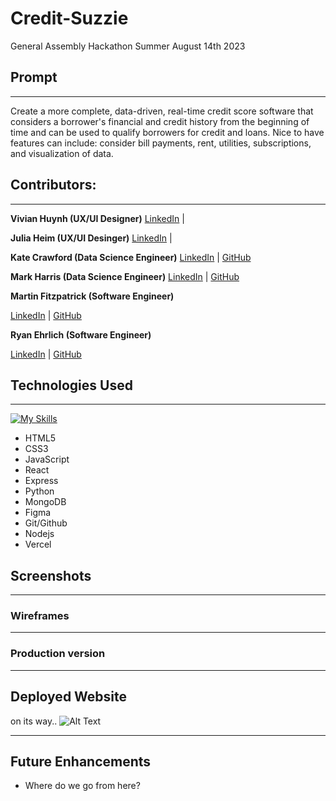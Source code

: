 # Credit-Suzzie

General Assembly Hackathon Summer August 14th 2023

## Prompt

---

Create a more complete, data-driven, real-time credit score software that considers a borrower's financial and credit history from the beginning of time and can be used to qualify borrowers for credit and loans. Nice to have features can include:
consider bill payments, rent, utilities, subscriptions, and visualization of data.

## Contributors:

---

**Vivian Huynh (UX/UI Designer)**
[LinkedIn](https://www.linkedin.com/in/vivianhuynh23/) |

<!-- [GitHub](https://github.com/NAME) -->

**Julia Heim (UX/UI Desinger)**
[LinkedIn](https://www.linkedin.com/in/juliarheim/) |
<!-- [GitHub](https://github.com/NAME) -->

**Kate Crawford (Data Science Engineer)**
[LinkedIn](https://www.linkedin.com/in/kaitlencrawford/) |
[GitHub](https://github.com/codewithkate)

**Mark Harris (Data Science Engineer)**
[LinkedIn](https://www.linkedin.com/in/markcharris1/) |
[GitHub](https://github.com/MarkCHarris)

**Martin Fitzpatrick (Software Engineer)**

[LinkedIn](https://www.linkedin.com/in/martinj-fitzpatrick/) |
[GitHub](https://github.com/krsnamara)

**Ryan Ehrlich (Software Engineer)**

[LinkedIn](https://www.linkedin.com/in/ryanehrlich/) |
[GitHub](https://github.com/Jagerziel)

## Technologies Used

---

[![My Skills](https://skillicons.dev/icons?i=html,css,js,react,next,git,github,nodejs,mongodb,figma,netlify,vercel,supabase,vscode&perline=7)](https://skillicons.dev)

- HTML5
- CSS3
- JavaScript
- React
- Express
- Python
- MongoDB
- Figma
- Git/Github
- Nodejs
- Vercel

## Screenshots

---

### Wireframes

---

### Production version

---

## Deployed Website

on its way..
![Alt Text](https://media.giphy.com/media/tBvPFCFQHSpEI/giphy.gif)

---

## Future Enhancements

- Where do we go from here?
